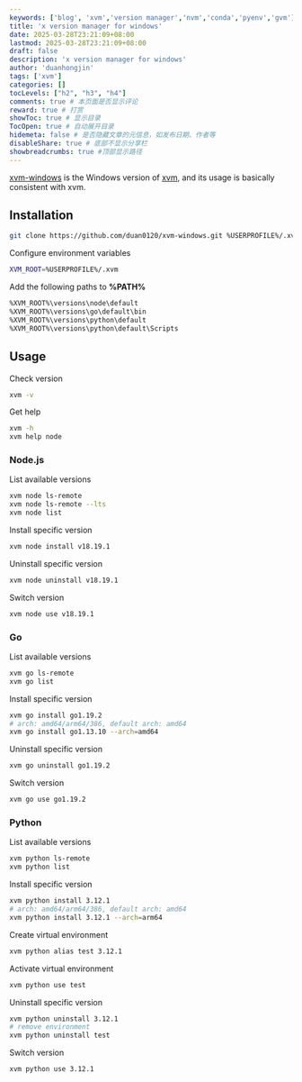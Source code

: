```yaml
---
keywords: ['blog', 'xvm','version manager','nvm','conda','pyenv','gvm']
title: 'x version manager for windows'
date: 2025-03-28T23:21:09+08:00
lastmod: 2025-03-28T23:21:09+08:00
draft: false
description: 'x version manager for windows'
author: 'duanhongjin'
tags: ['xvm']
categories: []
tocLevels: ["h2", "h3", "h4"]
comments: true # 本页面是否显示评论
reward: true # 打赏
showToc: true # 显示目录
TocOpen: true # 自动展开目录
hidemeta: false # 是否隐藏文章的元信息，如发布日期、作者等
disableShare: true # 底部不显示分享栏
showbreadcrumbs: true #顶部显示路径
---
```


[xvm-windows](https://github.com/duan0120/xvm-windows) is the Windows version of [xvm](../xvm), and its usage is basically consistent with xvm.

## Installation

```bash
git clone https://github.com/duan0120/xvm-windows.git %USERPROFILE%/.xvm
```

Configure environment variables

```bash
XVM_ROOT=%USERPROFILE%/.xvm
```

Add the following paths to **%PATH%**

```bash
%XVM_ROOT%\versions\node\default
%XVM_ROOT%\versions\go\default\bin
%XVM_ROOT%\versions\python\default
%XVM_ROOT%\versions\python\default\Scripts
```

## Usage

Check version

```bash
xvm -v
```

Get help

```bash
xvm -h
xvm help node
```

### Node.js

List available versions

```bash
xvm node ls-remote
xvm node ls-remote --lts
xvm node list
```

Install specific version

```bash
xvm node install v18.19.1
```

Uninstall specific version

```bash
xvm node uninstall v18.19.1
```

Switch version

```bash
xvm node use v18.19.1
```

### Go

List available versions

```bash
xvm go ls-remote
xvm go list
```

Install specific version

```bash
xvm go install go1.19.2
# arch: amd64/arm64/386, default arch: amd64
xvm go install go1.13.10 --arch=amd64
```

Uninstall specific version

```bash
xvm go uninstall go1.19.2
```

Switch version

```bash
xvm go use go1.19.2
```

### Python

List available versions

```bash
xvm python ls-remote
xvm python list
```

Install specific version

```bash
xvm python install 3.12.1
# arch: amd64/arm64/386, default arch: amd64
xvm python install 3.12.1 --arch=arm64
```

Create virtual environment

```bash
xvm python alias test 3.12.1
```

Activate virtual environment

```bash
xvm python use test
```

Uninstall specific version

```bash
xvm python uninstall 3.12.1
# remove environment
xvm python uninstall test
```

Switch version

```bash
xvm python use 3.12.1
```
